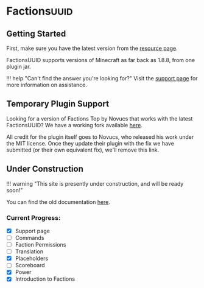 # Factions<small>UUID</small>

## Getting Started

First, make sure you have the latest version from the [resource page](https://www.spigotmc.org/resources/factionsuuid.1035/).

FactionsUUID supports versions of Minecraft as far back as 1.8.8, from one plugin jar.

!!! help "Can't find the answer you're looking for?"
    Visit the [support page](support.md) for more information on assistance.

## Temporary Plugin Support

Looking for a version of Factions Top by Novucs that works with the latest FactionsUUID? We have a working fork
available [here](https://github.com/CmdrKittens/factions-top/releases/download/temp/FactionsTop.jar).

All credit for the plugin itself goes to Novucs, who released his work under the MIT license. Once they update
their plugin with the fix we have submitted (or their own equivalent fix), we'll remove this link.

## Under Construction

!!! warning "This site is presently under construction, and will be ready soon!"

You can find the old documentation [here](https://github.com/drtshock/Factions/wiki).

### Current Progress:

- [x] Support page
- [ ] Commands
- [ ] Faction Permissions
- [ ] Translation
- [x] Placeholders
- [ ] Scoreboard
- [x] Power
- [x] Introduction to Factions